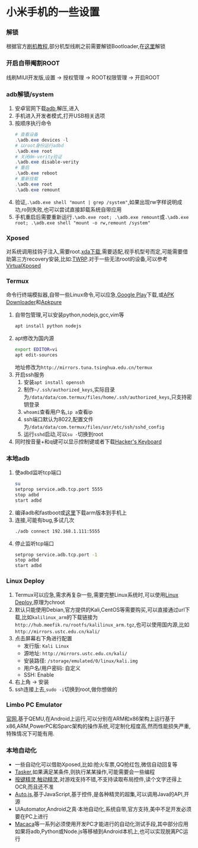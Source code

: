 # 小米手机的一些设置
### 解锁
根据官方[刷机教程](http://www.miui.com/shuaji-393.html),部分机型线刷之前需要解锁Bootloader,在[这里](http://www.miui.com/unlock/)解锁
### 开启自带阉割ROOT
线刷MIUI开发版,设置 -> 授权管理 -> ROOT权限管理 -> 开启ROOT
### adb解锁/system
1. 安卓官网下载[adb](https://developer.android.com/studio/releases/platform-tools.html),解压,进入
2. 手机进入开发者模式,打开USB相关选项
3. 按顺序执行命令
    ```powershell
    # 查看设备
    .\adb.exe devices -l
    # 以root身份运行adbd
    .\adb.exe root
    # 关闭dm-verity验证
    .\adb.exe disable-verity
    # 重启
    .\adb.exe reboot
    # 重新挂载
    .\adb.exe root
    .\adb.exe remount
    ```
4. 验证,`.\adb.exe shell "mount | grep /system"`,如果出现rw字样说明成功,ro则失败,也可以尝试直接卸载系统自带应用
5. 手机重启后需要重新运行`.\adb.exe root; .\adb.exe remount`或`.\adb.exe root; .\adb.exe shell "mount -o rw,remount /system"`
### Xposed
对系统调用挂钩子注入,需要root.[xda下载](https://forum.xda-developers.com/showthread.php?t=3034811),需要适配,视手机型号而定,可能需要借助第三方recovery安装,比如:[TWRP](https://twrp.me/Devices/Xiaomi/).对于一些无法root的设备,可以参考[VirtualXposed](http://vxposed.com/)
### Termux
命令行终端模拟器,自带一些Linux命令,可以应急,[Google Play](https://play.google.com/store/apps/details?id=com.termux)下载,或[APK Downloader](https://apps.evozi.com/apk-downloader/?id=com.termux)和[Apkpure](https://apkpure.com/cn/termux/com.termux)
1. 自带包管理,可以安装python,nodejs,gcc,vim等
    ```bash
    apt install python nodejs
    ```
2. apt修改为国内源
    ```bash
    export EDITOR=vi
    apt edit-sources
    ```
    地址修改为`http://mirrors.tuna.tsinghua.edu.cn/termux`
3. 开启ssh服务
    1. 安装`apt install openssh`
    2. 制作`~/.ssh/authorized_keys`,实际目录为`/data/data/com.termux/files/home/.ssh/authorized_keys`,只支持密钥登录
    3. `whoami`查看用户名,`ip a`查看ip
    4. ssh端口默认为8022,配置文件为`/data/data/com.termux/files/usr/etc/ssh/sshd_config`
    5. 运行`sshd`启动,可以`su -`切换到root
4. 同时按音量+和q键可以显示控制键或者下载[Hacker's Keyboard](https://play.google.com/store/apps/details?id=org.pocketworkstation.pckeyboard)
### 本地adb
1. 使adbd监听tcp端口
    ```bash
    su
    setprop service.adb.tcp.port 5555
    stop adbd
    start adbd
    ```
2. 编译adb和fastboot或[这里](https://github.com/Magisk-Modules-Repo/adb-Installer/tree/master/bin)下载arm版本到手机上
3. 连接,可能有bug,多试几次
    ```bash
    ./adb connect 192.168.1.111:5555
    ```
4. 停止监听tcp端口
    ```bash
    setprop service.adb.tcp.port -1
    stop adbd
    start adbd
    ```
### Linux Deploy
1. Termux可以应急,需求再复杂一些,需要完整Linux系统时,可以使用[Linux Deploy](https://play.google.com/store/apps/details?id=ru.meefik.linuxdeploy),原理为chroot
2. 默认只能使用Debian,官方提供的Kali,CentOS等需要购买,可以直接通过url下载,比如`kalilinux_arm`的下载链接为`http://hub.meefik.ru/rootfs/kalilinux_arm.tgz`,也可以使用国内源,比如`http://mirrors.ustc.edu.cn/kali/`
3. 点击屏幕右下角进行配置
    * 发行版: `Kali Linux`
    * 源地址: `http://mirrors.ustc.edu.cn/kali/`
    * 安装路径: `/storage/emulated/0/linux/kali.img`
    * 用户名/用户密码: 自定义
    * SSH: Enable
4. 右上角 -> 安装
5. ssh连接上去,`sudo -i`切换到root,做你想做的
### Limbo PC Emulator
[官网](https://limboemulator.weebly.com/),基于QEMU,在Android上运行,可以分别在ARM和x86架构上运行基于x86,ARM,PowerPC和Sparc架构的操作系统,可定制化程度高,然而性能损失严重,特殊情况下可能有用.
### 本地自动化
* 一些自动化可以借助Xposed,比如:抢火车票,QQ抢红包,微信自动回复等
* [Tasker](https://play.google.com/store/apps/details?id=net.dinglisch.android.taskerm),如果满足某条件,则执行某某操作,可能需要会一些编程
* [按键精灵](http://www.mobileanjian.com/),[触动精灵](http://www.touchsprite.com/),对游戏支持不错,不支持读取布局控件,读个文字还得上OCR,而且还不准
* [Auto.js](https://github.com/hyb1996/Auto.js),基于JavaScript,基于控件,是各种精灵的超集,可以调用Java的API,开源
* UiAutomator,Android之真·本地自动化,系统自带,官方支持,美中不足开发必须要在PC上进行
* [Macaca](https://macacajs.github.io/)等一系列必须使用开发PC才能进行的自动化测试手段,其中部分应用如果将adb,Python或Node.js等移植到Android本机上,也可以实现脱离PC运行